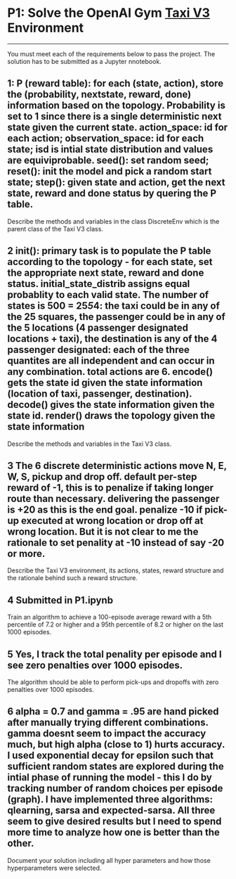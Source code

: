 # P1: Solve the OpenAI Gym [Taxi V3](https://gym.openai.com/envs/Taxi-v3/) Environment
---

You must meet each of the requirements below to pass the project. The solution has to be submitted as a Jupyter nnotebook. 

## 1: P (reward table): for each (state, action), store the (probability, nextstate, reward, done) information based on the topology. Probability is set to 1 since there is a single deterministic next state given the current state. action_space: id for each action; observation_space: id for each state; isd is intial state distribution and values are equiviprobable. seed(): set random seed; reset(): init the model and pick a random start state; step(): given state and action, get the next state, reward and done status by quering the P table.
Describe the methods and variables in the class DiscreteEnv which is the parent class of the Taxi V3 class.

## 2 init(): primary task is to populate the P table according to the topology - for each state, set the appropriate next state, reward and done status. initial_state_distrib assigns equal probablity to each valid state. The number of states is 500 = 25*5*4: the taxi could be in any of the 25 squares, the passenger could be in any of the 5 locations (4 passenger designated locations + taxi), the destination is any of the 4 passenger designated: each of the three quantites are all independent and can occur in any combination. total actions are 6. encode() gets the state id given the state information (location of taxi, passenger, destination). decode() gives the state information given the state id. render() draws the topology given the state information
Describe the methods and variables in the Taxi V3 class.

## 3 The 6 discrete deterministic actions move N, E, W, S, pickup and drop off. default per-step reward of -1, this is to penalize if taking longer route than necessary. delivering the passenger is +20 as this is the end goal. penalize -10 if pick-up executed at wrong location or drop off at wrong location. But it is not clear to me the rationale to set penality at -10 instead of say -20 or more.
Describe the Taxi V3 environment, its actions, states, reward structure and the rationale behind such a reward structure. 

## 4 Submitted in P1.ipynb
Train an algorithm to achieve a 100-episode average reward with a 5th percentile of 7.2 or higher and a 95th percentile of 8.2 or higher on the last 1000 episodes. 

## 5 Yes, I track the total penality per episode and I see zero penalties over 1000 episodes. 
The algorithm should be able to perform pick-ups and dropoffs with zero penalties over 1000 episodes. 

## 6 alpha = 0.7 and  gamma = .95 are hand picked after manually trying different combinations. gamma doesnt seem to impact the accuracy much, but high alpha (close to 1) hurts accuracy. I used exponential decay for epsilon such that sufficient random states are explored during the intial phase of running the model - this I do by tracking number of random choices per episode (graph). I have implemented three algorithms: qlearning, sarsa and expected-sarsa. All three seem to give desired results but I need to spend more time to analyze how one is better than the other. 
Document your solution including all hyper parameters and how those hyperparameters were selected. 
